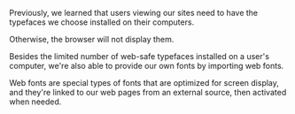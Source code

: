 Previously, we learned that users viewing our sites need to have the typefaces we choose installed on their computers. 

Otherwise, the browser will not display them. 

Besides the limited number of web-safe typefaces installed on a user's computer, we're also able to provide our own fonts by importing web fonts. 

Web fonts are special types of fonts that are optimized for screen display, and they're linked to our web pages from an external source, then activated when needed.